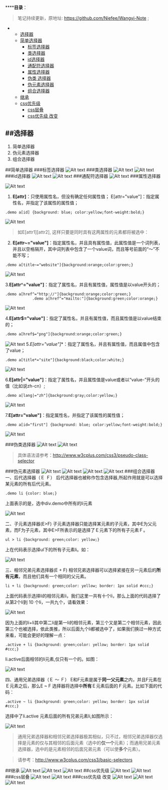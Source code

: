******目录**：

>笔记持续更新，原地址: https://github.com/Niefee/Wangyi-Note ;


<ul>
<li><ul>
<li><a href="#选择器">选择器</a></li>
<li><a href="#简单选择器">简单选择器</a><ul>
<li><a href="#标签选择器">标签选择器</a></li>
<li><a href="#类选择器">类选择器</a></li>
<li><a href="#id选择器">id选择器</a></li>
<li><a href="#通配符选择器">通配符选择器</a></li>
<li><a href="#属性选择器">属性选择器</a></li>
<li><a href="#伪类选择器">伪类 选择器</a></li>
<li><a href="#伪元素选择器">伪元素选择器</a></li>
<li><a href="#组合选择器">组合选择器</a></li>
</ul>
</li>
<li><a href="#继承">继承</a></li>
<li><a href="#css优先级">css优先级</a><ul>
<li><a href="#css层叠">css层叠</a></li>
<li><a href="#css优先级-改变">css优先级 改变</a></li>
</ul>
</li>
</ul>
</li>
</ul>

##选择器
----------

1. 简单选择器 
2. 伪元素选择器
3. 组合选择器

##简单选择器
###标签选择器
![Alt text](img/1433145440298.png)
###类选择器
![Alt text](img/1433145628844.png)
![Alt text](img/1433145658443.png)
###id选择器
![Alt text](img/1433145722132.png)
![Alt text](img/1433145733609.png)
###通配符选择器
![Alt text](img/1433145784353.png)
###属性选择器

![Alt text](img/1433148292146.png)

1. **E[attr]**：只使用属性名，但没有确定任何属性值；
 E[attr="value"]：指定属性名，并指定了该属性的属性值；
 ```
 .demo a[id] {background: blue; color:yellow;font-weight:bold;}
 ```
 ![Alt text](img/1433146719829.png)
 >如E[attr1][attr2], 这样只要是同时具有这两属性的元素都将被选中：

2. **E[attr~="value"]**：指定属性名，并且具有属性值，此属性值是一个词列表，并且以空格隔开，其中词列表中包含了一个value词，而且等号前面的“〜”不能不写；
```
.demo a[title~="website"]{background:orange;color:green;}
```
![Alt text](img/1433147706724.png)

 3.**E[attr^="value"]**：指定了属性名，并且有属性值，属性值是以value开头的；
```
.demo a[href^="http://"]{background:orange;color:green;}
			.demo a[href^="mailto:"]{background:green;color:orange;}
```
![Alt text](img/1433147901890.png)

4.**E[attr$="value"]**：指定了属性名，并且有属性值，而且属性值是以value结束的；

```
.demo a[href$="png"]{background:orange;color:green;}
```
![Alt text](img/1433147924207.png)
5.**E[attr*="value"]**：指定了属性名，并且有属性值，而且属值中包含了value；
```
.demo a[title*="site"]{background:black;color:white;}
```
![Alt text](img/1433147966946.png)

6.**E[attr|="value"]**：指定了属性名，并且属性值是value或者以“value-”开头的值（比如说zh-cn）;
```
.demo a[lang|="zh"]{background:gray;color:yellow;}
```
![Alt text](img/1433148011640.png)

7.**E[attr="value"]**：指定属性名，并指定了该属性的属性值；
```
.demo a[id="first"] {background: blue; color:yellow;font-weight:bold;}
```

![Alt text](img/1433148117798.png)


###伪类选择器
![Alt text](img/1433148927363.png)
![Alt text](img/1433148985816.png)
>具体语法请参考：http://www.w3cplus.com/css3/pseudo-class-selector

###伪元素选择器
![Alt text](img/1433151692054.png)
![Alt text](img/1433151778274.png)
![Alt text](img/1433151797959.png)
![Alt text](img/1433151845121.png)
###组合选择器
一、后代选择器（Ｅ Ｆ）
后代选择器也被称作包含选择器,所起作用就是可以选择某元素的所有后代元素。
```
.demo li {color: blue;}
```
上面表示的是，选中div.demo中所有的li元素

![Alt text](img/1433175596303.png)

二、子元素选择器(E>F)
子元素选择器只能选择某元素的子元素，其中E为父元素，而F为子元素，其中E>F所表示的是选择了Ｅ元素下的所有子元素Ｆ。
```
ul > li {background: green;color: yellow;}
```
上在代码表示选择ul下的所有子元素li。如：

![Alt text](img/1433175656145.png)

三、相邻兄弟元素选择器(E + F)
相邻兄弟选择器可以选择紧接在另一元素后的**所有元素**，而且他们具有一个相同的父元素。
```
li + li {background: green;color: yellow; border: 1px solid #ccc;}
```
上面代码表示选择li的相邻元素li，我们这里一共有十个li，那么上面的代码选择了从第2个li到 10 个li，一共九个，请看效果：

![Alt text](img/1433175763917.png)

因为上面的li+li其中第二li是第一li的相邻元素，第三个又是第二个相邻元素，因此第三个也被选择，依此类推，所以后面九个li都被选中了，如果我们换过一种方式来看，可能会更好的理解一点：
```
.active + li {background: green;color: yellow; border: 1px solid #ccc;}
```
li.active后面相邻的li元素,仅只有一个的。如图：

![Alt text](img/1433176350858.png)


四、通用兄弟选择器（Ｅ 〜 Ｆ）
E和F元素是属于**同一父元素**之内，并且F元素在Ｅ元素之后，那么E ~ F 选择器将选择中**所有**Ｅ元素后面的Ｆ元素。比如下面的代码：
```
.active ~ li {background: green;color: yellow; border: 1px solid #ccc;}
```
选择中了li.active 元素后面的所有兄弟元素li,如图所示：

![Alt text](img/1433176749405.png)

>通用兄弟选择器和相邻兄弟选择器极其相似，只不过，相邻兄弟选择器仅选择是元素的仅与其相邻的后面元素（选中的**仅一个**元素）；而通用兄弟元素选择器，选中的是元素相邻的后面兄弟元素（可以使**多个**元素）。

>请参考：http://www.w3cplus.com/css3/basic-selectors

##继承
![Alt text](img/1433212436124.png)
![Alt text](img/1433212520452.png)
![Alt text](img/1433212535985.png)
##css优先级
![Alt text](img/1433212591841.png)
![Alt text](img/1433212633539.png)
###css层叠
![Alt text](img/1433212742487.png)
![Alt text](img/1433212807653.png)
###css优先级 改变
![Alt text](img/1433212852822.png)
![Alt text](img/1433212901791.png)
![Alt text](img/1433212927432.png)







